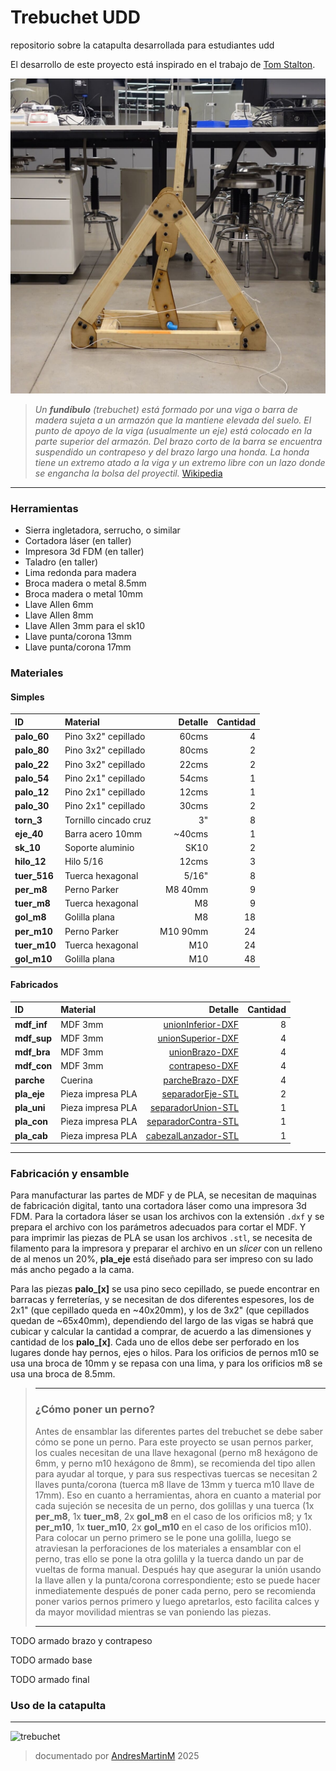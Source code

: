 # Trebuchet UDD 
repositorio sobre la catapulta desarrollada para estudiantes udd

El desarrollo de este proyecto está inspirado en el trabajo de [Tom Stalton](https://www.youtube.com/@TomStantonEngineering).

![foto trebuchet](img/treb01.jpg)

>*Un **fundíbulo** (trebuchet) está formado por una viga o barra de madera sujeta a un armazón que la mantiene elevada del suelo. El punto de apoyo de la viga (usualmente un eje) está colocado en la parte superior del armazón. Del brazo corto de la barra se encuentra suspendido un contrapeso y del brazo largo una honda. La honda tiene un extremo atado a la viga y un extremo libre con un lazo donde se engancha la bolsa del proyectil.*
>[Wikipedia](https://es.wikipedia.org/wiki/Fundibulo)

---

### Herramientas
- Sierra ingletadora, serrucho, o similar
- Cortadora láser (en taller)
- Impresora 3d FDM (en taller)
- Taladro (en taller)
- Lima redonda para madera
- Broca madera o metal 8.5mm
- Broca madera o metal 10mm
- Llave Allen 6mm
- Llave Allen 8mm
- Llave Allen 3mm para el sk10
- Llave punta/corona 13mm
- Llave punta/corona 17mm


### Materiales

#### Simples

|ID| Material | Detalle | Cantidad |
|:---|:---|---:|---:|
|**palo_60**| Pino 3x2" cepillado | 60cms| 4 |
|**palo_80**| Pino 3x2" cepillado | 80cms| 2 |
|**palo_22**| Pino 3x2" cepillado | 22cms| 2 |
|**palo_54**| Pino 2x1" cepillado | 54cms| 1 |
|**palo_12**| Pino 2x1" cepillado | 12cms| 1 |
|**palo_30**| Pino 2x1" cepillado | 30cms| 2 |
|**torn_3**| Tornillo cincado cruz | 3"| 8 |
|**eje_40**| Barra acero 10mm | ~40cms | 1 |
|**sk_10**| Soporte aluminio | SK10 | 2 |
|**hilo_12**| Hilo 5/16 | 12cms | 3 |
|**tuer_516**| Tuerca hexagonal | 5/16" | 8 |
|**per_m8**| Perno Parker | M8 40mm | 9 |
|**tuer_m8**| Tuerca hexagonal | M8 | 9 |
|**gol_m8**| Golilla plana | M8 | 18 |
|**per_m10**| Perno Parker | M10 90mm | 24 |
|**tuer_m10**| Tuerca hexagonal | M10 | 24 |
|**gol_m10**| Golilla plana | M10 | 48 |

#### Fabricados

|ID| Material | Detalle | Cantidad |
|:---|:---|---:|---:|
|**mdf_inf**| MDF 3mm | [unionInferior-DXF](/archivos/CORREGIDOunionInferiorBaseCatapulta-MDF3mm-16xCatapulta-48Total.dxf) | 8 |
|**mdf_sup**| MDF 3mm | [unionSuperior-DXF](/archivos/CORREGIDOunionSuperiorBaseCatapulta-MDF3mm-8xCatapulta-24Total.dxf) | 4 |
|**mdf_bra**| MDF 3mm | [unionBrazo-DXF](/archivos/unionBrazoContrapeso-MDF3mm-4xCatapulta-12Total.dxf) | 4 |
|**mdf_con**| MDF 3mm | [contrapeso-DXF](/archivos/contrapesoCatapulta-MDF3mm-4xCatapulta-12Total.dxf) | 4 |
|**parche**| Cuerina | [parcheBrazo-DXF](/archivos/parcheCatapultaV2-1xCatapulta.dxf) | 4 |
|**pla_eje**| Pieza impresa PLA | [separadorEje-STL](/archivos/separadorEjeCentral-2xCatapulta-6Total.stl) | 2 |
|**pla_uni**| Pieza impresa PLA | [separadorUnion-STL](/archivos/separadorEjeContrapeso-1xCatapulta-3Total.stl) | 1 |
|**pla_con**| Pieza impresa PLA | [separadorContra-STL](/archivos/separadorMdfContrapeso-1xCatapulta-3Total.stl) | 1 |
|**pla_cab**| Pieza impresa PLA | [cabezalLanzador-STL](/archivos/cabezalLanzador-1xCatapulta-3Total.stl) | 1 |


----

### Fabricación y ensamble

Para manufacturar las partes de MDF y de PLA, se necesitan de maquinas de fabricación digital, tanto una cortadora láser como una impresora 3d FDM. Para la cortadora láser se usan los archivos con la extensión `.dxf` y se prepara el archivo con los parámetros adecuados para cortar el MDF. Y para imprimir las piezas de PLA se usan los archivos `.stl`, se necesita de filamento para la impresora y preparar el archivo en un *slicer* con un relleno de al menos un 20%, **pla_eje** está diseñado para ser impreso con su lado más ancho pegado a la cama.

Para las piezas **palo_[x]** se usa pino seco cepillado, se puede encontrar en barracas y ferreterías, y se necesitan de dos diferentes espesores, los de 2x1" (que cepillado queda en ~40x20mm), y los de 3x2" (que cepillados quedan de ~65x40mm), dependiendo del largo de las vigas se habrá que cubicar y calcular la cantidad a comprar, de acuerdo a las dimensiones y cantidad de los **palo_[x]**. Cada uno de ellos debe ser perforado en los lugares donde hay pernos, ejes o hilos. Para los orificios de pernos m10 se usa una broca de 10mm y se repasa con una lima, y para los orificios m8 se usa una broca de 8.5mm.

>___
>### ¿Cómo poner un perno?
>Antes de ensamblar las diferentes partes del trebuchet se debe saber cómo se pone un perno. Para este proyecto se usan pernos parker, los cuales necesitan de una llave hexagonal (perno m8 hexágono de 6mm, y perno m10 hexágono de 8mm), se recomienda del tipo allen para ayudar al torque, y para sus respectivas tuercas se necesitan 2 llaves punta/corona (tuerca m8 llave de 13mm y tuerca m10 llave de 17mm). Eso en cuanto a herramientas, ahora en cuanto a material por cada sujeción se necesita de un perno, dos golillas y una tuerca (1x **per_m8**, 1x **tuer_m8**, 2x **gol_m8** en el caso de los orificios m8; y 1x **per_m10**, 1x **tuer_m10**, 2x **gol_m10** en el caso de los orificios m10). Para colocar un perno primero se le pone una golilla, luego se atraviesan la perforaciones de los materiales a ensamblar con el perno, tras ello se pone la otra golilla y la tuerca dando un par de vueltas de forma manual. Después hay que asegurar la unión usando la llave allen y la punta/corona correspondiente; esto se puede hacer inmediatemente después de poner cada perno, pero se recomienda poner varios pernos primero y luego apretarlos, esto facilita calces y da mayor movilidad mientras se van poniendo las piezas. 
>___

TODO armado brazo y contrapeso

TODO armado base

TODO armado final

### Uso de la catapulta

---
![trebuchet](https://web.archive.org/web/20090728004740/http://us.geocities.com/krashous/imagenes/Animaciones/trebuchet2.gif)


>documentado por [AndresMartinM](https://github.com/AndresMartinM) 2025